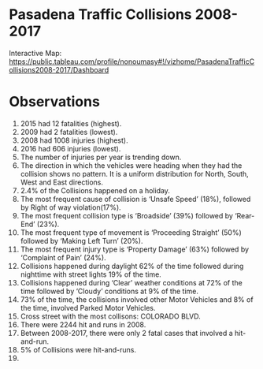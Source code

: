 # Pasadena Traffic Collisions 2008-2017

Interactive Map:
https://public.tableau.com/profile/nonoumasy#!/vizhome/PasadenaTrafficCollisions2008-2017/Dashboard


# Observations

1. 2015 had 12 fatalities (highest).
2. 2009 had 2 fatalities (lowest).
3. 2008 had 1008 injuries (highest).
4. 2016 had 606 injuries (lowest).
5. The number of injuries per year is trending down.
6. The direction in which the vehicles were heading when they had the collision shows no pattern. It is a uniform distribution for North, South, West and East directions.
7. 2.4% of the Collisions happened on a holiday.
8. The most frequent cause of collision is ‘Unsafe Speed’ (18%), followed by Right of way violation(17%).
9. The most frequent collision type is ‘Broadside’ (39%) followed by ‘Rear-End’ (23%).
10. The most frequent type of movement is ‘Proceeding Straight’ (50%) followed by ‘Making Left Turn’ (20%).
11. The most frequent injury type is ‘Property Damage’ (63%) followed by ‘Complaint of Pain’ (24%).
12. Collisions happened during daylight 62% of the time followed during nighttime with street lights 19% of the time.
13. Collisions happened during ‘Clear’ weather conditions at 72% of the time followed by ‘Cloudy’ conditions at 9% of the time.
14. 73% of the time, the collisions involved other Motor Vehicles and 8% of the time, involved Parked Motor Vehicles.
15. Cross street with the most collisons: COLORADO BLVD.
16. There were 2244 hit and runs in 2008.
17. Between 2008-2017, there were only 2 fatal cases that involved a hit-and-run.
18. 5% of Collisions were hit-and-runs.
19. 

